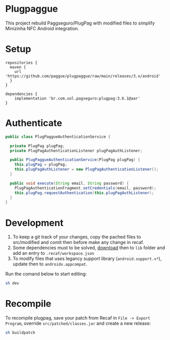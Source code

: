 # Plugpaggue
This project rebuild Paggseguro/PlugPag with modified files to simplify Minizinha NFC Android integration.

# Setup

```
repositories {
  maven {
    url 'https://github.com/paggue/plugpaggue/raw/main/releases/3.x/android'
  }
}

```

```
dependencies {
    implementation 'br.com.uol.pagseguro:plugpag:3.6.1@aar'
}
```

# Authenticate

```java
public class PlugPaggueAuthenticationService {

  private PlugPag plugPag;
  private PlugPagAuthenticationListener plugPagAuthListener;

  public PlugPaggueAuthenticationService(PlugPag plugPag) {
    this.plugPag = plugPag;
    this.plugPagAuthListener = new PlugPagAuthenticationListener();
  }

  public void execute(String email, String password) {
    PlugPagAuthenticationFragment.setCredentials(email, password);
    this.plugPag.requestAuthentication(this.plugPagAuthListener);
  }
}
```

# Development

1. To keep a git track of your changes, copy the pached files to src/modified and comit then before make any change in recaf.
2. Some dependencies must to be solved, [download](https://mvnrepository.com/) then to `lib` folder and add an entry to `.recaf/workspace.json`
3. To modify files that uses legancy support library (`android.support.v*`), update then to `androidx.appcompat`.

Run the comand below to start editing:

```bash
sh dev
```

# Recompile

To recompile plugpag, save your patch from Recaf in `File -> Export Program`, override `src/patched/classes.jar` and create a new release:

```bash
sh buildpatch
```
